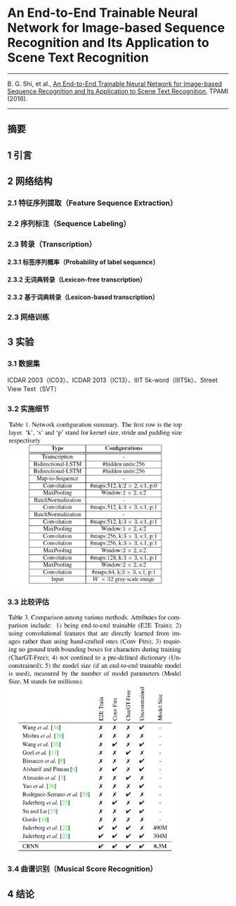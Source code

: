# An End-to-End Trainable Neural Network for Image-based Sequence Recognition and Its Application to Scene Text Recognition

---

B. G. Shi, et al., [An End-to-End Trainable Neural Network for Image-based Sequence Recognition and Its Application to Scene Text Recognition][crnn], TPAMI (2016).

[crnn]: https://arxiv.org/abs/1507.05717 "An End-to-End Trainable Neural Network for Image-based Sequence Recognition and Its Application to Scene Text Recognition"

---

## 摘要

## 1 引言

## 2 网络结构

### 2.1 特征序列提取（Feature Sequence Extraction）

### 2.2 序列标注（Sequence Labeling）

### 2.3 转录（Transcription）

#### 2.3.1 标签序列概率（Probability of label sequence）

#### 2.3.2 无词典转录（Lexicon-free transcription）

#### 2.3.2 基于词典转录（Lexicon-based transcription）

### 2.3 网络训练

## 3 实验

### 3.1 数据集

ICDAR 2003（IC03）、ICDAR 2013（IC13）、IIIT 5k-word（IIIT5k）、Street View Text（SVT）

### 3.2 实施细节

<img src="./img/crnn_table_1.png" width="400" />


### 3.3 比较评估

<img src="./img/crnn_table_3.png" width="400" />

### 3.4 曲谱识别（Musical Score Recognition）

## 4 结论
